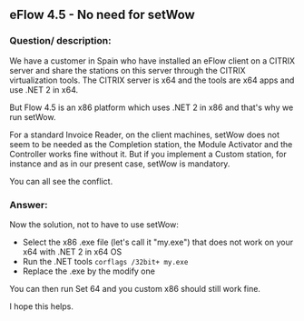 ## eFlow 4.5 - No need for setWow ##

### Question/ description: ###
We have a customer in Spain who have installed an eFlow client on a CITRIX server and share the stations on this server through the CITRIX virtualization tools. The CITRIX server is x64 and the tools are x64 apps and use .NET 2 in x64.

But Flow 4.5 is an x86 platform which uses .NET 2 in x86 and that's why we run setWow.

For a standard Invoice Reader, on the client machines, setWow does not seem to be needed as the Completion station, the Module Activator and the Controller works fine without it. But if you implement a Custom station, for instance and as in our present case, setWow is mandatory.

You can all see the conflict.

### Answer: ###
Now the solution, not to have to use setWow:

- Select the x86 .exe file (let's call it "my.exe") that does not work on your x64 with .NET 2 in x64 OS
- Run the .NET tools `corflags /32bit+ my.exe`
- Replace the .exe by the modify one

You can then run Set 64 and you custom x86 should still work fine.

I hope this helps.